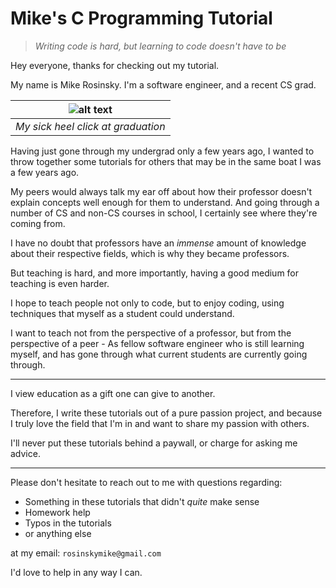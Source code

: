 # Mike's C Programming Tutorial

> _Writing code is hard, but learning to code doesn't have to be_

Hey everyone, thanks for checking out my tutorial.

My name is Mike Rosinsky. I'm a software engineer, and a recent CS grad.

| ![alt text](https://i.imgur.com/EG7wLCg.gif "heel click!") |
|:--:|
| _My sick heel click at graduation_ |

Having just gone through my undergrad only a few years ago, I wanted to throw together some tutorials for others that may be in the same boat I was a few years ago.

My peers would always talk my ear off about how their professor doesn't explain concepts well enough for them to understand. And going through a number of CS and non-CS courses in school, I certainly see where they're coming from.

I have no doubt that professors have an _immense_ amount of knowledge about their respective fields, which is why they became professors.

But teaching is hard, and more importantly, having a good medium for teaching is even harder.

I hope to teach people not only to code, but to enjoy coding, using techniques that myself as a student could understand.

I want to teach not from the perspective of a professor, but from the perspective of a peer - As fellow software engineer who is still learning myself, and has gone through what current students are currently going through.

---

I view education as a gift one can give to another.

Therefore, I write these tutorials out of a pure passion project, and because I truly love the field that I'm in and want to share my passion with others.

I'll never put these tutorials behind a paywall, or charge for asking me advice.

---

Please don't hesitate to reach out to me with questions regarding:

- Something in these tutorials that didn't _quite_ make sense
- Homework help
- Typos in the tutorials
- or anything else

at my email: `rosinskymike@gmail.com`

I'd love to help in any way I can.
